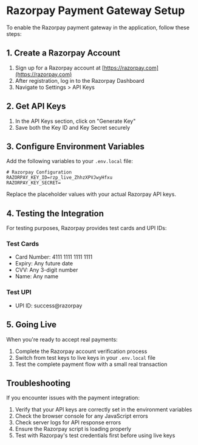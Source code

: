 # Razorpay Payment Gateway Setup

To enable the Razorpay payment gateway in the application, follow these steps:

## 1. Create a Razorpay Account

1. Sign up for a Razorpay account at [https://razorpay.com](https://razorpay.com)
2. After registration, log in to the Razorpay Dashboard
3. Navigate to Settings > API Keys

## 2. Get API Keys

1. In the API Keys section, click on "Generate Key"
2. Save both the Key ID and Key Secret securely

## 3. Configure Environment Variables

Add the following variables to your `.env.local` file:

```
# Razorpay Configuration
RAZORPAY_KEY_ID=rzp_live_ZhhzXPVJwyHfxu
RAZORPAY_KEY_SECRET=
```

Replace the placeholder values with your actual Razorpay API keys.

## 4. Testing the Integration

For testing purposes, Razorpay provides test cards and UPI IDs:

### Test Cards
- Card Number: 4111 1111 1111 1111
- Expiry: Any future date
- CVV: Any 3-digit number
- Name: Any name

### Test UPI
- UPI ID: success@razorpay

## 5. Going Live

When you're ready to accept real payments:

1. Complete the Razorpay account verification process
2. Switch from test keys to live keys in your `.env.local` file
3. Test the complete payment flow with a small real transaction

## Troubleshooting

If you encounter issues with the payment integration:

1. Verify that your API keys are correctly set in the environment variables
2. Check the browser console for any JavaScript errors
3. Check server logs for API response errors
4. Ensure the Razorpay script is loading properly
5. Test with Razorpay's test credentials first before using live keys 